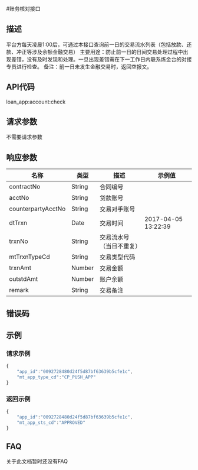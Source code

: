 #账务核对接口
## 描述
平台方每天凌晨1:00后，可通过本接口查询前一日的交易流水列表（包括放款、还款、冲正等涉及余额金融交易）
主要用途：防止前一日的日间交易处理过程中出现差错，没有及时发现和处理。一旦出现差错需在下一工作日内联系炼金台的对接专员进行检查。
备注：前一日未发生金融交易时，返回空报文。

## API代码
loan\_app:account:check


## 请求参数
不需要请求参数


## 响应参数
| 名称 | 类型 | 描述 |示例值 |
| --- | --- | --- | --- |
| contractNo | String |  合同编号 |  |
| acctNo | String |  贷款账号 |  |
| counterpartyAcctNo | String |  交易对手账号 |  |
| dtTrxn | Date | 交易时间 | 2017-04-05 13:22:39 |
| trxnNo | String | 交易流水号（当日不重复） | |  
| mtTrxnTypeCd | String | 交易类型代码 | |  
| trxnAmt | Number | 交易金额 | |  
| outstdAmt | Number | 账户余额 | |  
| remark | String | 交易备注 | |  |

## 错误码

## 示例
### 请求示例
```javascript
{
    "app_id":"0092728480d24f5d87bf63639b5cfe1c",
    "mt_app_type_cd":"CP_PUSH_APP"
}
```
### 返回示例
```javascript
{
    "app_id":"0092728480d24f5d87bf63639b5cfe1c",
    "mt_app_sts_cd":"APPROVED"
}
```
## FAQ
关于此文档暂时还没有FAQ